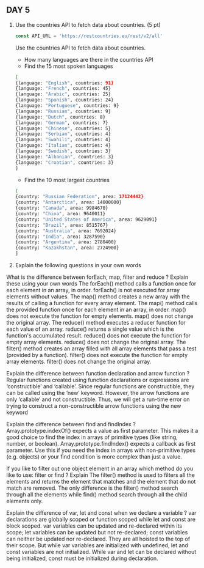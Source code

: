 ## DAY 5
1. Use the countries API to fetch data about countries. (5 pt)

      ```js
      const API_URL = 'https://restcountries.eu/rest/v2/all'
      ```

    Use the countries API to fetch data about countries.

    - How many languages are there in the countries API
    - Find the 15 most spoken languages

    ```sh
    [
    {language: "English", countries: 91}
    {language: "French", countries: 45}
    {language: "Arabic", countries: 25}
    {language: "Spanish", countries: 24}
    {language: "Portuguese", countries: 9}
    {language: "Russian", countries: 9}
    {language: "Dutch", countries: 8}
    {language: "German", countries: 7}
    {language: "Chinese", countries: 5}
    {language: "Serbian", countries: 4}
    {language: "Swahili", countries: 4}
    {language: "Italian", countries: 4}
    {language: "Swedish", countries: 3}
    {language: "Albanian", countries: 3}
    {language: "Croatian", countries: 3}
    ]
    ```

    - Find the 10 most largest countries

    ```sh
    [
    {country: "Russian Federation", area: 17124442}
    {country: "Antarctica", area: 14000000}
    {country: "Canada", area: 9984670}
    {country: "China", area: 9640011}
    {country: "United States of America", area: 9629091}
    {country: "Brazil", area: 8515767}
    {country: "Australia", area: 7692024}
    {country: "India", area: 3287590}
    {country: "Argentina", area: 2780400}
    {country: "Kazakhstan", area: 2724900}
    ]
    ```

2. Explain the following questions in your own words

What is the difference between forEach, map, filter and reduce ? Explain these using your own words
The forEach() method calls a function once for each element in an array, in order.
forEach() is not executed for array elements without values.
The map() method creates a new array with the results of calling a function for every array element.
The map() method calls the provided function once for each element in an array, in order.
map() does not execute the function for empty elements.
map() does not change the original array.
The reduce() method executes a reducer function for each value of an array.
reduce() returns a single value which is the function's accumulated result.
reduce() does not execute the function for empty array elements.
reduce() does not change the original array.
The filter() method creates an array filled with all array elements that pass a test (provided by a function).
filter() does not execute the function for empty array elements.
filter() does not change the original array.


Explain the difference between function declaration and arrow function ?
Regular functions created using function declarations or expressions are ‘constructible’ and ‘callable’. Since regular functions are constructible, they can be called using the ‘new’ keyword. However, the arrow functions are only ‘callable’ and not constructible. Thus, we will get a run-time error on trying to construct a non-constructible arrow functions using the new keyword


Explain the difference between find and findIndex ?
Array.prototype.indexOf() expects a value as first parameter. This makes it a good choice to find the index in arrays of primitive types (like string, number, or boolean).
Array.prototype.findIndex() expects a callback as first parameter. Use this if you need the index in arrays with non-primitive types (e.g. objects) or your find condition is more complex than just a value.


If you like to filter out one object element in an array which method do you like to use: filter or find ? Explain
The filter() method is used to filters all the elements and returns the element that matches and the element that do not match are removed.
The only difference is the filter() method search through all the elements while find() method search through all the child elements only.

Explain the difference of var, let and const when we declare a variable ?
var declarations are globally scoped or function scoped while let and const are block scoped.
var variables can be updated and re-declared within its scope; let variables can be updated but not re-declared; const variables can neither be updated nor re-declared.
They are all hoisted to the top of their scope. But while var variables are initialized with undefined, let and const variables are not initialized.
While var and let can be declared without being initialized, const must be initialized during declaration.